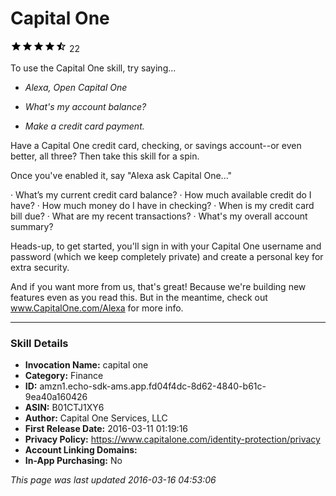 # Capital One
![4.7 stars](../../../images/ic_star_black_18dp_1x.png)![4.7 stars](../../../images/ic_star_black_18dp_1x.png)![4.7 stars](../../../images/ic_star_black_18dp_1x.png)![4.7 stars](../../../images/ic_star_black_18dp_1x.png)![4.7 stars](../../../images/ic_star_half_black_18dp_1x.png) 22

To use the Capital One skill, try saying...

* *Alexa, Open Capital One*

* *What's my account balance?*

* *Make a credit card payment.*

Have a Capital One credit card, checking, or savings account--or even better, all three? Then take this skill for a spin.

Once you've enabled it, say "Alexa ask Capital One..."

·        What’s my current credit card balance? 
·        How much available credit do I have?
·        How much money do I have in checking? 
·        When is my credit card bill due?
·        What are my recent transactions?
·        What's my overall account summary?

Heads-up, to get started, you'll sign in with your Capital One username and password (which we keep completely private) and create a personal key for extra security. 

And if you want more from us, that's great! Because we're building new features even as you read this. But in the meantime, check out www.CapitalOne.com/Alexa for more info.

***

### Skill Details

* **Invocation Name:** capital one
* **Category:** Finance
* **ID:** amzn1.echo-sdk-ams.app.fd04f4dc-8d62-4840-b61c-9ea40a160426
* **ASIN:** B01CTJ1XY6
* **Author:** Capital One Services, LLC
* **First Release Date:** 2016-03-11 01:19:16
* **Privacy Policy:** https://www.capitalone.com/identity-protection/privacy
* **Account Linking Domains:** 
* **In-App Purchasing:** No

*This page was last updated 2016-03-16 04:53:06*
